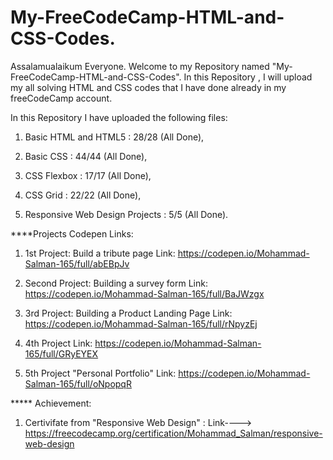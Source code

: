 # My-FreeCodeCamp-HTML-and-CSS-Codes.

Assalamualaikum Everyone. Welcome to my Repository named "My-FreeCodeCamp-HTML-and-CSS-Codes". In this Repository , I will upload my all solving HTML and CSS codes that I have done already in my freeCodeCamp  account. 

In this Repository I have uploaded the following files:

01) Basic HTML and HTML5 : 28/28 (All Done),

02) Basic CSS : 44/44 (All Done),

03) CSS Flexbox : 17/17 (All Done),

04) CSS Grid : 22/22 (All Done),

05) Responsive Web Design Projects : 5/5 (All Done).


****Projects Codepen Links:

01. 1st Project: Build a tribute page Link: https://codepen.io/Mohammad-Salman-165/full/abEBpJv

02. Second Project: Building a survey form Link: https://codepen.io/Mohammad-Salman-165/full/BaJWzgx

03. 3rd Project: Building a Product Landing Page Link: https://codepen.io/Mohammad-Salman-165/full/rNpyzEj

04. 4th Project Link: https://codepen.io/Mohammad-Salman-165/full/GRyEYEX

05. 5th Project "Personal Portfolio" Link: https://codepen.io/Mohammad-Salman-165/full/oNpopqR

***** Achievement:
01.  Certivifate from "Responsive Web Design" : Link---->  https://freecodecamp.org/certification/Mohammad_Salman/responsive-web-design
